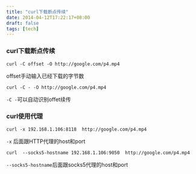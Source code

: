 ```yaml
---
title: "curl下载断点传续"
date: 2014-04-12T17:22:17+08:00
draft: false
tags: [tech]
---
```


### curl下载断点传续

```
curl -C offset -O http://google.com/p4.mp4 
```

offset手动输入已经下载的字节数

```
curl -C - -O http://google.com/p4.mp4 
```

`-C -`可以自动识别offet续传

<!--more-->

### curl使用代理

```
curl -x 192.168.1.106:8118  http://google.com/p4.mp4 
```

`-x` 后面跟HTTP代理的host和port

```
curl  --socks5-hostname 192.168.1.106:9050  http://google.com/p4.mp4
```

`--socks5-hostname`后面跟socks5代理的host和port

